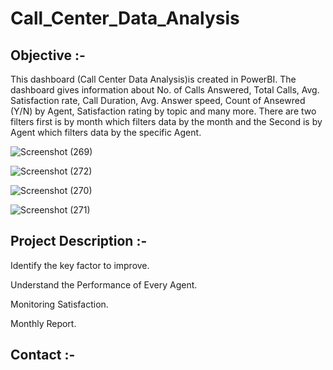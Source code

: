 # Call_Center_Data_Analysis

## Objective :-
This dashboard (Call Center Data Analysis)is created in PowerBI. The dashboard gives information about No. of Calls Answered, Total Calls, Avg. Satisfaction rate, Call Duration, Avg. Answer speed, Count of Ansewred (Y/N) by Agent, Satisfaction rating by topic and many more. There are two filters first is by month which filters data by the month and the Second is by Agent which filters data by the specific Agent.    

![Screenshot (269)](https://github.com/Kaneriadhruv/Call_Center_Data_Analysis/assets/110617447/6f190f7c-522f-4383-9159-73d71a64baa6)

![Screenshot (272)](https://github.com/Kaneriadhruv/Call_Center_Data_Analysis/assets/110617447/e648104e-1d84-444b-98c0-f701e9f98967)

![Screenshot (270)](https://github.com/Kaneriadhruv/Call_Center_Data_Analysis/assets/110617447/625c67d7-e4f3-46ee-a042-ad358d2cc162)

![Screenshot (271)](https://github.com/Kaneriadhruv/Call_Center_Data_Analysis/assets/110617447/f977794c-c127-424b-8a1c-421ec3f1de5c)

## Project Description :-
Identify the key factor to improve.

Understand the Performance of Every Agent.

Monitoring Satisfaction.

Monthly Report.

## Contact :-
